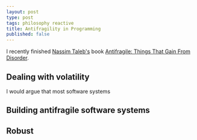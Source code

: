 ```yaml
---
layout: post
type: post
tags: philosophy reactive
title: Antifragility in Programming
published: false
---
```


I recently finished [Nassim Taleb's](https://twitter.com/nntaleb) book [Antifragile: Things That Gain From Disorder](https://www.goodreads.com/book/show/13530973-antifragile?ac=1).

## Dealing with volatility

I would argue that most software systems

## Building antifragile software systems

## Robust